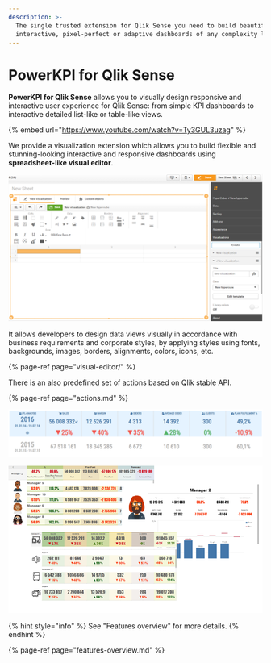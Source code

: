 ```yaml
---
description: >-
  The single trusted extension for Qlik Sense you need to build beautiful,
  interactive, pixel-perfect or adaptive dashboards of any complexity level
---
```


# PowerKPI for Qlik Sense

**PowerKPI for Qlik Sense** allows you to visually design responsive and interactive user experience for Qlik Sense: from simple KPI dashboards to interactive detailed list-like or table-like views.

{% embed url="https://www.youtube.com/watch?v=Ty3GUL3uzag" %}

We provide a visualization extension which allows you to build flexible and stunning-looking interactive and responsive dashboards using **spreadsheet-like visual editor**. 

![Visual Editor](.gitbook/assets/visualeditor.png)

It allows developers to design data views visually in accordance with business requirements and corporate styles, by applying styles using fonts, backgrounds, images, borders, alignments, colors, icons, etc. 

{% page-ref page="visual-editor/" %}

There is an also predefined set of actions based on Qlik stable API.

{% page-ref page="actions.md" %}

![](.gitbook/assets/kpis.png)

![Examples](.gitbook/assets/visualizations.png)

{% hint style="info" %}
See "Features overview" for more details.
{% endhint %}

{% page-ref page="features-overview.md" %}

